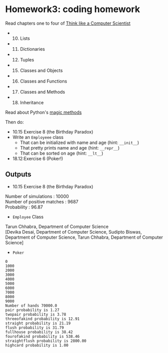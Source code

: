 # Homework3: coding homework 

Read chapters one to four of [Think like a Computer Scientist](http://www.greenteapress.com/thinkpython/html/index.html)

+ 10. Lists
+ 11. Dictionaries
+ 12. Tuples
+ 15. Classes and Objects
+ 16. Classes and Functions
+ 17. Classes and Methods
+ 18. Inheritance

Read about Python's [magic methods](http://www.rafekettler.com/magicmethods.html)

Then do:

+ 10.15 Exercise 8 (the Birthday Paradox)
+ Write an `Employeee` class
     + That can be initialized with name and age (hint: `__init__`)
     + That pretty prints name and age (hint: `__repr__`)
	 + That can be sorted on age (hint: `__lt__`)
+ 18.12:Exercise 6 (Poker!) 

## Outputs
+ 10.15 Exercise 8 (the Birthday Paradox)

Number of simulations : 10000<br/>
Number of positive matches : 9687<br/>
Probability : 96.87<br/>

+ `Employee` Class

Tarun Chhabra, Department of Computer Science<br/>
[Devika Desai, Department of Computer Science, Sudipto Biswas, Department of Computer Science, Tarun Chhabra, Department of Computer Science]<br/>
+ `Poker` 

```
0
1000
2000
3000
4000
5000
6000
7000
8000
9000
Number of hands 70000.0
pair probability is 1.27
twopair probability is 3.78
threeofakind probability is 12.91
straight probability is 21.19
flush probability is 31.79
fullhouse probability is 38.42
fourofakind probability is 538.46
straightflush probability is 2800.00
highcard probability is 1.00
```